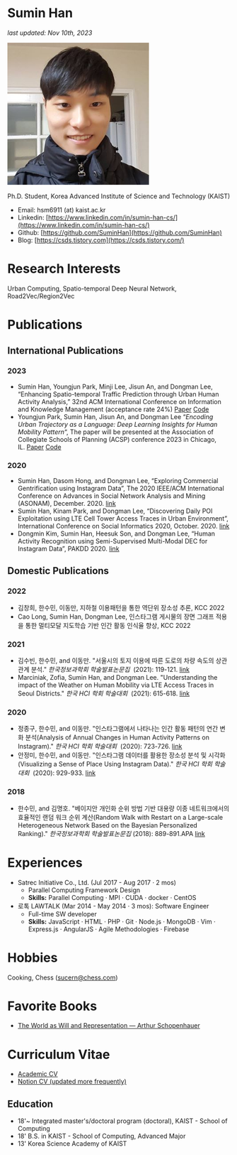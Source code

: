 Sumin Han
=========

_last updated: Nov 10th, 2023_

![](./suminhan.jpg)

Ph.D. Student, Korea Advanced Institute of Science and Technology (KAIST)

*   Email: hsm6911 (at) kaist.ac.kr
*   Linkedin: [https://www.linkedin.com/in/sumin-han-cs/](https://www.linkedin.com/in/sumin-han-cs/)
*   Github: [https://github.com/SuminHan](https://github.com/SuminHan)
*   Blog: [https://csds.tistory.com](https://csds.tistory.com/)

# Research Interests

Urban Computing, Spatio-temporal Deep Neural Network, Road2Vec/Region2Vec

# Publications

## International Publications

### 2023

- Sumin Han, Youngjun Park, Minji Lee, Jisun An, and Dongman Lee, “Enhancing Spatio-temporal Traffic Prediction through Urban Human Activity Analysis,”  32nd ACM International Conference on Information and Knowledge Management (acceptance rate 24%) [Paper](https://dl.acm.org/doi/10.1145/3583780.3614867) [Code](https://github.com/SuminHan/Traffic-UAGCRNTF)
- Youngjun Park, Sumin Han, Jisun An, and Dongman Lee “*Encoding Urban Trajectory as a Language: Deep Learning Insights for Human Mobility Pattern*“, The paper will be presented at the Association of Collegiate Schools of Planning (ACSP) conference 2023 in Chicago, IL. [Paper](https://dofeature.github.io/documents/2023_ACSP.pdf) [Code](https://github.com/SuminHan/OD-astar)

### 2020

- Sumin Han, Dasom Hong, and Dongman Lee, “Exploring Commercial Gentrification using Instagram Data”, The 2020 IEEE/ACM International Conference on Advances in Social Network Analysis and Mining (ASONAM), December. 2020. [link](https://suminhan.github.io/087_146_557.pdf)
- Sumin Han, Kinam Park, and Dongman Lee, “Discovering Daily POI Exploitation using LTE Cell Tower Access Traces in Urban Environment”, International Conference on Social Informatics 2020, October. 2020. [link](https://link.springer.com/chapter/10.1007/978-3-030-60975-7_7)
- Dongmin Kim, Sumin Han, Heesuk Son, and Dongman Lee, “Human Activity Recognition using Semi-Supervised Multi-Modal DEC for Instagram Data”, PAKDD 2020. [link](https://link.springer.com/chapter/10.1007/978-3-030-47426-3_67)

## Domestic Publications

### 2022

- 김창희, 한수민, 이동만, 지하철 이용패턴을 통한 역단위 장소성 추론, KCC 2022
- Cao Long, Sumin Han, Dongman Lee, 인스타그램 게시물의 장면 그래프 적용을 통한 멀티모달 지도학습 기반 인간 활동 인식율 향상, KCC 2022

### 2021

- 김수빈, 한수민, and 이동만. "서울시의 토지 이용에 따른 도로의 차량 속도의 상관관계 분석." *한국정보과학회 학술발표논문집*
 (2021): 119-121. [link](https://www.dbpia.co.kr/journal/articleDetail?nodeId=NODE10582849)
- Marciniak, Zofia, Sumin Han, and Dongman Lee. "Understanding the impact of the Weather on Human Mobility via LTE Access Traces in Seoul Districts." *한국 HCI 학회 학술대회*
 (2021): 615-618. [link](https://www.dbpia.co.kr/journal/articleDetail?nodeId=NODE10530300)

### 2020

- 정종구, 한수민, and 이동만. "인스타그램에서 나타나는 인간 활동 패턴의 연간 변화 분석(Analysis of Annual Changes in Human Activity Patterns on Instagram)." *한국 HCI 학회 학술대회*
 (2020): 723-726. [link](https://www.dbpia.co.kr/journal/articleDetail?nodeId=NODE10402833)
- 안정미, 한수민, and 이동만. "인스타그램 데이터를 활용한 장소성 분석 및 시각화(Visualizing a Sense of Place Using Instagram Data)." *한국 HCI 학회 학술대회*
 (2020): 929-933. [link](https://www.dbpia.co.kr/journal/articleDetail?nodeId=NODE10402880)

### 2018

- 한수민, and 김명호. "베이지안 개인화 순위 방법 기반 대용량 이종 네트워크에서의 효율적인 랜덤 워크 순위 계산(Random Walk with Restart on a Large-scale Heterogeneous Network Based on the Bayesian Personalized Ranking)." *한국정보과학회 학술발표논문집* (2018): 889-891.APA [link](https://www.dbpia.co.kr/journal/articleDetail?nodeId=NODE07613785)

# Experiences

- Satrec Initiative Co., Ltd. (Jul 2017 - Aug 2017 · 2 mos)
    - Parallel Computing Framework Design
    - **Skills:** Parallel Computing · MPI · CUDA · docker · CentOS
- 로톡 LAWTALK (Mar 2014 - May 2014 · 3 mos): Software Engineer
    - Full-time SW developer
    - **Skills:** JavaScript · HTML · PHP · Git · Node.js · MongoDB · Vim · Express.js · AngularJS · Agile Methodologies · Firebase

# Hobbies

Cooking, Chess ([sucern@chess.com](https://www.chess.com/member/sucern))

# Favorite Books

- [The World as Will and Representation — Arthur Schopenhauer](https://en.wikisource.org/wiki/The_World_as_Will_and_Representation)

# Curriculum Vitae
- [Academic CV](https://github.com/SuminHan/suminhan.github.io/raw/master/_Academic_CV__Sumin_Resume_20230828.pdf)
- [Notion CV (updated more frequently)](https://smhan.notion.site/Sumin-Han-CV-1df31bb70e99436990aac08e051d4d3e)

Education
---------

*   18'~ Integrated master's/doctoral program (doctoral), KAIST - School of Computing
*   18' B.S. in KAIST - School of Computing, Advanced Major
*   13' Korea Science Academy of KAIST
